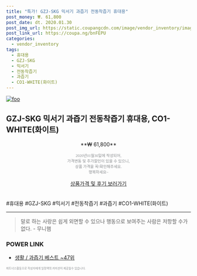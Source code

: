```yaml
--- 
title: "특가! GZJ-SKG 믹서기 과즙기 전동착즙기 휴대용" 
post_money: ₩. 61,800 
post_date: dt. 2020.01.30 
post_img_url: https://static.coupangcdn.com/image/vendor_inventory/images/2018/06/04/11/3/824dfd2b-08e1-4070-b94f-87652a68c24f.jpg 
post_link_url: https://coupa.ng/bnFEPU 
categories: 
  - vendor_inventory 
tags: 
  - 휴대용 
  - GZJ-SKG 
  - 믹서기 
  - 전동착즙기 
  - 과즙기 
  - CO1-WHITE(화이트) 
--- 
```

[![foo](https://static.coupangcdn.com/image/vendor_inventory/images/2018/06/04/11/3/824dfd2b-08e1-4070-b94f-87652a68c24f.jpg)](https://coupa.ng/bnFEPU) 

## GZJ-SKG 믹서기 과즙기 전동착즙기 휴대용, CO1-WHITE(화이트) 
<p style="text-align: center;">**₩ 61,800**</p> 
<p style="text-align: center;"><span style="color: #898c8f; font-family: Georgia,Times,serif; font-size: 0.75em;">2020년01월30일에 작성되어, <br>가격변동 및 추가할인이 있을 수 있으니,<br> 상품 가격을 꼭!확인해주세요.<br>행복하세요~</span> 
</p>	 
<div markdown="0" style="text-align: center;"><a href="https://coupa.ng/bnFEPU" class="btn btn--success">상품가격 및 후기 보러가기</a></div> 
<br><br> 
  #휴대용 #GZJ-SKG #믹서기 #전동착즙기 #과즙기 #CO1-WHITE(화이트) 
<hr> 

> 말로 하는 사랑은 쉽게 외면할 수 있으나 행동으로 보여주는 사람은 저항할 수가 없다. - 무니햄 


### POWER LINK

* <a href="https://blog.naver.com/santokki14/221790647103" target="_blank">생활 / 과즙기 베스트 ~47위</a>

<span style="color: #898c8f; font-family: Georgia,Times,serif; font-size: 0.55em;">파트너스활동으로 작성자에게 일정액의 커미션이 제공될수 있습니다.</span> 
